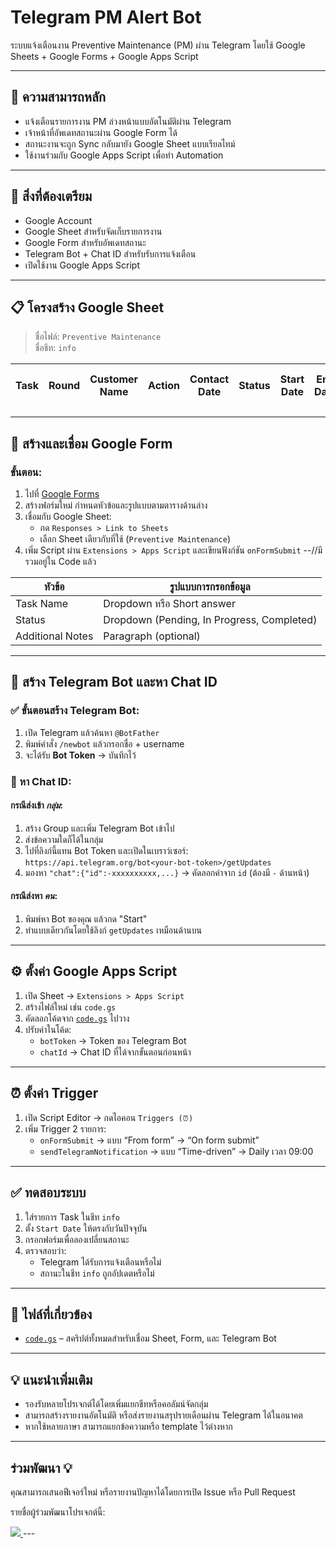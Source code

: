 # Telegram PM Alert Bot

ระบบแจ้งเตือนงาน Preventive Maintenance (PM) ผ่าน Telegram โดยใช้ Google Sheets + Google Forms + Google Apps Script

---

## 📌 ความสามารถหลัก

- แจ้งเตือนรายการงาน PM ล่วงหน้าแบบอัตโนมัติผ่าน Telegram
- เจ้าหน้าที่อัพเดทสถานะผ่าน Google Form ได้
- สถานะงานจะถูก Sync กลับมายัง Google Sheet แบบเรียลไทม์
- ใช้งานร่วมกับ Google Apps Script เพื่อทำ Automation

---

## 🧰 สิ่งที่ต้องเตรียม

- Google Account
- Google Sheet สำหรับจัดเก็บรายการงาน
- Google Form สำหรับอัพเดทสถานะ
- Telegram Bot + Chat ID สำหรับรับการแจ้งเตือน
- เปิดใช้งาน Google Apps Script

---

## 📋 โครงสร้าง Google Sheet

> ชื่อไฟล์: `Preventive Maintenance`  
> ชื่อชีท: `info`

| Task | Round | Customer Name | Action | Contact Date | Status | Start Date | End Date | Owner | Google form Link | Incident | Note | File |
|------|-------|----------------|--------|---------------|--------|-------------|-----------|--------|------------------|----------|------|------|

---

## 📄 สร้างและเชื่อม Google Form

### ขั้นตอน:

1. ไปที่ [Google Forms](https://forms.google.com)
2. สร้างฟอร์มใหม่ กำหนดหัวข้อและรูปแบบตามตารางด้านล่าง
3. เชื่อมกับ Google Sheet:
   - กด `Responses > Link to Sheets`
   - เลือก Sheet เดียวกับที่ใช้ (`Preventive Maintenance`)
4. เพิ่ม Script ผ่าน `Extensions > Apps Script` และเขียนฟังก์ชัน `onFormSubmit` --//มีรวมอยู่ใน Code แล้ว

| หัวข้อ             | รูปแบบการกรอกข้อมูล             |
|--------------------|---------------------------------|
| Task Name          | Dropdown หรือ Short answer       |
| Status             | Dropdown (Pending, In Progress, Completed) |
| Additional Notes   | Paragraph (optional)            |

---

## 🤖 สร้าง Telegram Bot และหา Chat ID

### ✅ ขั้นตอนสร้าง Telegram Bot:

1. เปิด Telegram แล้วค้นหา `@BotFather`
2. พิมพ์คำสั่ง `/newbot` แล้วกรอกชื่อ + username
3. จะได้รับ **Bot Token** → บันทึกไว้

### 📌 หา Chat ID:

#### กรณีส่งเข้า *กลุ่ม*:
1. สร้าง Group และเพิ่ม Telegram Bot เข้าไป
2. ส่งข้อความใดก็ได้ในกลุ่ม
3. ไปที่ลิงก์นี้แทน Bot Token และเปิดในเบราว์เซอร์:  
   `https://api.telegram.org/bot<your-bot-token>/getUpdates`
4. มองหา `"chat":{"id":-xxxxxxxxxx,...}` → คัดลอกค่าจาก `id` (ต้องมี `-` ด้านหน้า)

#### กรณีส่งหา *คน*:
1. พิมพ์หา Bot ของคุณ แล้วกด "Start"
2. ทำแบบเดียวกันโดยใช้ลิงก์ `getUpdates` เหมือนด้านบน

---

## ⚙️ ตั้งค่า Google Apps Script

1. เปิด Sheet → `Extensions > Apps Script`
2. สร้างไฟล์ใหม่ เช่น `code.gs`
3. คัดลอกโค้ดจาก [`code.gs`](./code.gs) ไปวาง
4. ปรับค่าในโค้ด:
   - `botToken` → Token ของ Telegram Bot
   - `chatId` → Chat ID ที่ได้จากขั้นตอนก่อนหน้า

---

## ⏰ ตั้งค่า Trigger

1. เปิด Script Editor → กดไอคอน `Triggers (⏰)`
2. เพิ่ม Trigger 2 รายการ:
   - `onFormSubmit` → แบบ “From form” → “On form submit”
   - `sendTelegramNotification` → แบบ “Time-driven” → Daily เวลา 09:00

---

## ✅ ทดสอบระบบ

1. ใส่รายการ Task ในชีท `info`
2. ตั้ง `Start Date` ให้ตรงกับวันปัจจุบัน
3. กรอกฟอร์มเพื่อลองเปลี่ยนสถานะ
4. ตรวจสอบว่า:
   - Telegram ได้รับการแจ้งเตือนหรือไม่
   - สถานะในชีท `info` ถูกอัปเดตหรือไม่

---

## 🧠 ไฟล์ที่เกี่ยวข้อง

- [`code.gs`](./code.gs) – สคริปต์ทั้งหมดสำหรับเชื่อม Sheet, Form, และ Telegram Bot

---

## 💡 แนะนำเพิ่มเติม

- รองรับหลายโปรเจกต์ได้โดยเพิ่มแยกชีทหรือคอลัมน์จัดกลุ่ม
- สามารถสร้างรายงานอัตโนมัติ หรือส่งรายงานสรุปรายเดือนผ่าน Telegram ได้ในอนาคต
- หากใช้หลายภาษา สามารถแยกข้อความหรือ template ไว้ต่างหาก

---
## ร่วมพัฒนา 💡

คุณสามารถเสนอฟีเจอร์ใหม่ หรือรายงานปัญหาได้โดยการเปิด Issue หรือ Pull Request

รายชื่อผู้ร่วมพัฒนาโปรเจกต์นี้:

<a href="https://github.com/tjinasri/fun-projects/graphs/contributors">
  <img src="https://contributors-img.web.app/image?repo=tjinasri/fun-projects" />
</a>
---
